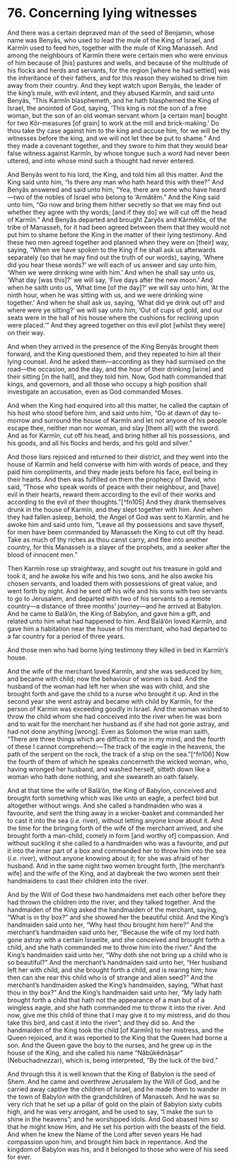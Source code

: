 # 76. Concerning lying witnesses

And there was a certain depraved man of the seed of Benjamin, whose name was Benyâs, who used to lead the mule of the King of Israel, and Karmîn used to feed him, together with the mule of King Manasseh. And among the neighbours of Karmîn there were certain men who were envious of him because of [his] pastures and wells, and because of the multitude of his flocks and herds and servants, for the region [where he had settled] was the inheritance of their fathers, and for this reason they wished to drive him away from their country. And they kept watch upon Benyâs, the leader of the king’s mule, with evil intent, and they abused Karmîn, and said unto Benyâs, “This Karmîn blasphemeth, and he hath blasphemed the King of Israel, the anointed of God, saying, ‘This king is not the son of a free woman, but the son of an old woman servant whom [a certain man] bought for two Ḳôr-measures [of grain] to work at the mill and brick-making.’ Do thou take thy case against him to the king and accuse him, for we will be thy witnesses before the king, and we will not let thee be put to shame.” And they made a covenant together, and they swore to him that they would bear false witness against Karmîn, by whose tongue such a word had never been uttered, and into whose mind such a thought had never entered.

And Benyâs went to his lord, the King, and told him all this matter. And the King said unto him, “Is there any man who hath heard this with thee?” And Benyâs answered and said unto him, “Yea, there are some who have heard—two of the nobles of Israel who belong to ’Armâtêm.” And the King said unto him, “Go now and bring them hither secretly so that we may find out whether they agree with thy words; [and if they do] we will cut off the head of Karmîn.” And Benyâs departed and brought Zaryôs and Kârmêlôs, of the tribe of Manasseh, for it had been agreed between them that they would not put him to shame before the King in the matter of their lying testimony. And these two men agreed together and planned when they were on [their] way, saying, “When we have spoken to the King if he shall ask us afterwards separately (so that he may find out the truth of our words), saying, ‘Where did you hear these words?’ we will each of us answer and say unto him, ‘When we were drinking wine with him.’ And when he shall say unto us, ‘What day [was this]?’ we will say, ‘Five days after the new moon.’ And when he saith unto us, ‘What time [of the day]?’ we will say unto him, ‘At the ninth hour, when he was sitting with us, and we were drinking wine together.’ And when he shall ask us, saying, ‘What did ye drink out of? and where were ye sitting?’ we will say unto him, ‘Out of cups of gold, and our seats were in the hall of his house where the cushions for reclining upon were placed.’” And they agreed together on this evil plot [whilst they were] on their way.

And when they arrived in the presence of the King Benyâs brought them forward, and the King questioned them, and they repeated to him all their lying counsel. And he asked them—according as they had surmised on the road—the occasion, and the day, and the hour of their drinking [wine] and their sitting [in the hall], and they told him. Now, God hath commanded that kings, and governors, and all those who occupy a high position shall investigate an accusation, even as God commanded Moses.

And when the King had enquired into all this matter, he called the captain of his host who stood before him, and said unto him, “Go at dawn of day to-morrow and surround the house of Karmîn and let not anyone of his people escape thee, neither man nor woman, and slay [them all] with the sword. And as for Karmîn, cut off his head, and bring hither all his possessions, and his goods, and all his flocks and herds, and his gold and silver.”

And those liars rejoiced and returned to their district, and they went into the house of Karmîn and held converse with him with words of peace, and they paid him compliments, and they made jests before his face, evil being in their hearts. And then was fulfilled on them the prophecy of David, who said, “Those who speak words of peace with their neighbour, and [have] evil in their hearts, reward them according to the evil of their works and according to the evil of their thoughts.”[^fn105] And they drank themselves drunk in the house of Karmîn, and they slept together with him. And when they had fallen asleep, behold, the Angel of God was sent to Karmîn, and he awoke him and said unto him, “Leave all thy possessions and save thyself, for men have been commanded by Manasseh the King to cut off thy head. Take as much of thy riches as thou canst carry, and flee into another country, for this Manasseh is a slayer of the prophets, and a seeker after the blood of innocent men.”

Then Karmîn rose up straightway, and sought out his treasure in gold and took it, and he awoke his wife and his two sons, and he also awoke his chosen servants, and loaded them with possessions of great value, and went forth by night. And he sent off his wife and his sons with two servants to go to Jerusalem, and departed with two of his servants to a remote country—a distance of three months’ journey—and he arrived at Babylon. And he came to Balâ‘ôn, the King of Babylon, and gave him a gift, and related unto him what had happened to him. And Balâ‘ôn loved Karmîn, and gave him a habitation near the house of his merchant, who had departed to a far country for a period of three years.

And those men who had borne lying testimony they killed in bed in Karmîn’s house.

And the wife of the merchant loved Karmîn, and she was seduced by him, and became with child; now the behaviour of women is bad. And the husband of the woman had left her when she was with child, and she brought forth and gave the child to a nurse who brought it up. And in the second year she went astray and became with child by Karmîn, for the person of Karmin was exceeding goodly in Israel. And the woman wished to throw the child whom she had conceived into the river when he was born and to wait for the merchant her husband as if she had not gone astray, and had not done anything [wrong]. Even as Solomon the wise man saith, “There are three things which are difficult to me in my mind, and the fourth of these I cannot comprehend:—The track of the eagle in the heavens, the path of the serpent on the rock, the track of a ship on the sea.”[^fn106] Now the fourth of them of which he speaks concerneth the wicked woman, who, having wronged her husband, and washed herself, sitteth down like a woman who hath done nothing, and she sweareth an oath falsely.

And at that time the wife of Balâ‘ôn, the King of Babylon, conceived and brought forth something which was like unto an eagle, a perfect bird but altogether without wings. And she called a handmaiden who was a favourite, and sent the thing away in a wicker-basket and commanded her to cast it into the sea (*i.e.* river), without letting anyone know about it. And the time for the bringing forth of the wife of the merchant arrived, and she brought forth a man-child, comely in form [and worthy of] compassion. And without suckling it she called to a handmaiden who was a favourite, and put it into the inner part of a box and commanded her to throw him into the sea (*i.e.* river), without anyone knowing about it; for she was afraid of her husband. And in the same night two women brought forth, [the merchant’s wife] and the wife of the King, and at daybreak the two women sent their handmaidens to cast their children into the river.

And by the Will of God these two handmaidens met each other before they had thrown the children into the river, and they talked together. And the handmaiden of the King asked the handmaiden of the merchant, saying, “What is in thy box?” and she showed her the beautiful child. And the King’s handmaiden said unto her, “Why hast thou brought him here?” And the merchant’s handmaiden said unto her, “Because the wife of my lord hath gone astray with a certain Israelite, and she conceived and brought forth a child, and she hath commanded me to throw him into the river.” And the King’s handmaiden said unto her, “Why doth she not bring up a child who is so beautiful?” And the merchant’s handmaiden said unto her, “Her husband left her with child, and she brought forth a child, and is rearing him; how then can she rear this child who is of strange and alien seed?” And the merchant’s handmaiden asked the King’s handmaiden, saying, “What hast thou in thy box?” And the King’s handmaiden said unto her, “My lady hath brought forth a child that hath not the appearance of a man but of a wingless eagle, and she hath commanded me to throw it into the river. And now, give me this child of thine that I may give it to my mistress, and do thou take this bird, and cast it into the river”; and they did so. And the handmaiden of the King took the child [of Karmîn] to her mistress, and the Queen rejoiced, and it was reported to the King that the Queen had borne a son. And the Queen gave the boy to the nurses, and he grew up in the house of the King, and she called his name “Nâbûkĕdnâṣar” (Nebuchadnezzar), which is, being interpreted, “By the luck of the bird.”

And through this it is well known that the King of Babylon is the seed of Shem. And he came and overthrew Jerusalem by the Will of God, and he carried away captive the children of Israel, and he made them to wander in the town of Babylon with the grandchildren of Manasseh. And he was so very rich that he set up a pillar of gold on the plain of Babylon sixty cubits high, and he was very arrogant, and he used to say, “I make the sun to shine in the heavens”; and he worshipped idols. And God abased him so that he might know Him, and He set his portion with the beasts of the field. And when he knew the Name of the Lord after seven years He had compassion upon him, and brought him back in repentance. And the kingdom of Babylon was his, and it belonged to those who were of his seed for ever.

